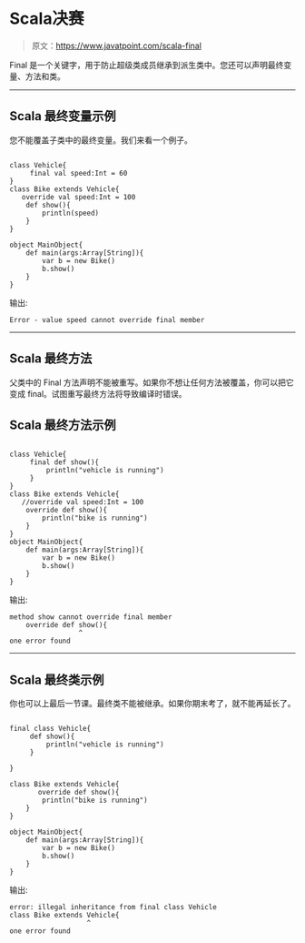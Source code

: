 # Scala决赛

> 原文：<https://www.javatpoint.com/scala-final>

Final 是一个关键字，用于防止超级类成员继承到派生类中。您还可以声明最终变量、方法和类。

* * *

## Scala 最终变量示例

您不能覆盖子类中的最终变量。我们来看一个例子。

```

class Vehicle{
     final val speed:Int = 60
}
class Bike extends Vehicle{
   override val speed:Int = 100
    def show(){
        println(speed)
    }
}

object MainObject{
    def main(args:Array[String]){
        var b = new Bike()
        b.show()
    }
}

```

输出:

```
Error - value speed cannot override final member 

```

* * *

## Scala 最终方法

父类中的 Final 方法声明不能被重写。如果你不想让任何方法被覆盖，你可以把它变成 final。试图重写最终方法将导致编译时错误。

## Scala 最终方法示例

```

class Vehicle{
     final def show(){
         println("vehicle is running")
     }
}
class Bike extends Vehicle{
   //override val speed:Int = 100
    override def show(){
        println("bike is running")
    }
}
object MainObject{
    def main(args:Array[String]){
        var b = new Bike()
        b.show()
    }
}

```

输出:

```
method show cannot override final member
    override def show(){
                 ^
one error found

```

* * *

## Scala 最终类示例

你也可以上最后一节课。最终类不能被继承。如果你期末考了，就不能再延长了。

```

final class Vehicle{
     def show(){
         println("vehicle is running")
     }

}

class Bike extends Vehicle{
       override def show(){
        println("bike is running")
    }
}

object MainObject{
    def main(args:Array[String]){
        var b = new Bike()
        b.show()
    }
}

```

输出:

```
error: illegal inheritance from final class Vehicle
class Bike extends Vehicle{
                   ^
one error found

```